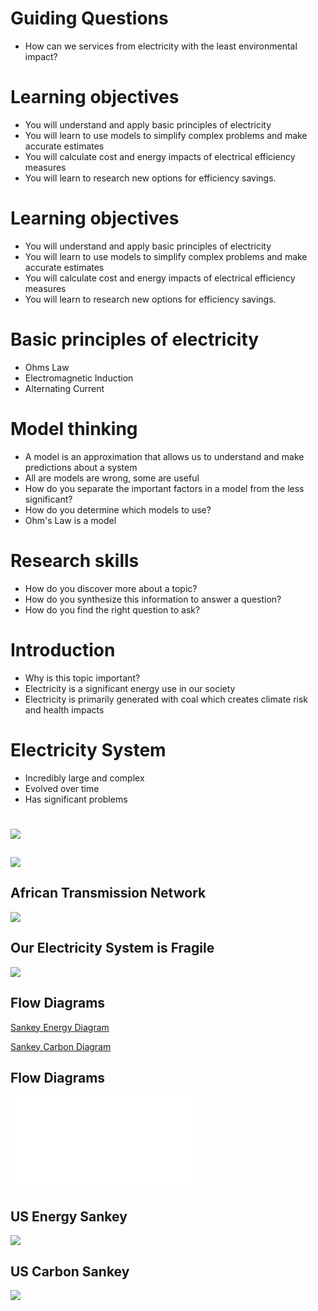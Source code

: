# Guiding Questions
- How can we services from electricity with the least environmental impact?

# Learning objectives
- You will understand and apply basic principles of electricity
- You will learn to use models to simplify complex problems and make
  accurate estimates
- You will calculate cost and energy impacts of electrical efficiency
  measures
- You will learn to research new options for efficiency savings.




# Learning objectives
- You will understand and apply basic principles of electricity
- You will learn to use models to simplify complex problems and make accurate estimates
- You will calculate cost and energy impacts of electrical efficiency measures
- You will learn to research new options for efficiency savings.


# Basic principles of electricity
- Ohms Law
- Electromagnetic Induction
- Alternating Current

# Model thinking
- A model is an approximation that allows us to understand and make
  predictions about a system
- All are models are wrong, some are useful
- How do you separate the important factors in a model from the less
  significant?
- How do you determine which models to use?
- Ohm's Law is a model


# Research skills
- How do you discover more about a topic?
- How do you synthesize this information to answer a question?
- How do you find the right question to ask?


# Introduction
- Why is this topic important?
- Electricity is a significant energy use in our society
- Electricity is primarily generated with coal which creates climate
  risk and health impacts



# Electricity System
- Incredibly large and complex
- Evolved over time
- Has significant problems


#
![](./figures/UnitedStatesPowerGrid.jpg)

<!--
- not much transmission where new renewable resources would be
-->

##
![](./figures/CA-transmission-lines.jpg)

## African Transmission Network
![](./figures/african-power-system.jpg)

<!-- [African Transmission Network](http://www.geni.org/globalenergy/library/national_energy_grid/africa/africanelectricitygrid.shtml) -->

## Our Electricity System is Fragile
![](./figures/manhattan_sandy.jpg)

<!-- 2014 replace these with actual images -->

## Flow Diagrams
[Sankey Energy Diagram](https://flowcharts.llnl.gov/content/energy/energy_archive/energy_flow_2012/2012new2012newUSEnergy.png)

[Sankey Carbon Diagram](https://flowcharts.llnl.gov/content/carbon/carbon_emissions_2012/2012_US_Carbon.png)

## Flow Diagrams
![](./figures/electricity_sankey.pdf)

## US Energy Sankey
![](./figures/2012new2012newUSEnergy.png)

## US Carbon Sankey
![](./figures/2012_US_Carbon.png)

